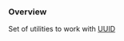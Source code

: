 ### Overview

Set of utilities to work with [UUID](https://en.wikipedia.org/wiki/Universally_unique_identifier)

